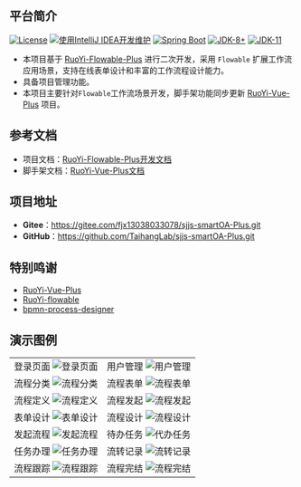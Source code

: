 ## 平台简介
[![License](https://img.shields.io/badge/License-MIT-blue.svg)](https://gitee.com/KonBAI-Q/ruoyi-flowable-plus/blob/master/LICENSE)
[![使用IntelliJ IDEA开发维护](https://img.shields.io/badge/IntelliJ%20IDEA-提供支持-blue.svg)](https://www.jetbrains.com)
[![Spring Boot](https://img.shields.io/badge/Spring%20Boot-2.7-blue.svg)]()
[![JDK-8+](https://img.shields.io/badge/JDK-8-green.svg)]()
[![JDK-11](https://img.shields.io/badge/JDK-11-green.svg)]()

- 本项目基于 [RuoYi-Flowable-Plus](https://gitee.com/dromara/RuoYi-Vue-Plus) 进行二次开发，采用 `Flowable`
  扩展工作流应用场景，支持在线表单设计和丰富的工作流程设计能力。
- 具备项目管理功能。
- 本项目主要针对`Flowable`工作流场景开发，脚手架功能同步更新 [RuoYi-Vue-Plus](https://gitee.com/dromara/RuoYi-Vue-Plus) 项目。
## 参考文档
- 项目文档：[RuoYi-Flowable-Plus开发文档](http://rfp-doc.konbai.work)
- 脚手架文档：[RuoYi-Vue-Plus文档](https://gitee.com/dromara/RuoYi-Vue-Plus/wikis/pages)

## 项目地址

- **Gitee**：<https://gitee.com/fjx13038033078/sjjs-smartOA-Plus.git>
- **GitHub**：<https://github.com/TaihangLab/sjjs-smartOA-Plus.git>

## 特别鸣谢
- [RuoYi-Vue-Plus](https://gitee.com/dromara/RuoYi-Vue-Plus) 
- [RuoYi-flowable](https://gitee.com/tony2y/RuoYi-flowable) 
- [bpmn-process-designer](https://gitee.com/MiyueSC/bpmn-process-designer)


## 演示图例
<table style="width:100%; text-align:center">
<tbody>
<tr>
  <td>
    <span>登录页面</span>
    <img src="https://images.gitee.com/uploads/images/2022/0424/164043_74b57010_5096840.png" alt="登录页面"/>
  </td>
  <td>
    <span>用户管理</span>
    <img src="https://images.gitee.com/uploads/images/2022/0424/164236_2de3b8da_5096840.png" alt="用户管理"/>
  </td>
</tr>
<tr>
  <td>
    <span>流程分类</span>
    <img src="https://images.gitee.com/uploads/images/2022/0424/164839_ca79b066_5096840.png" alt="流程分类"/>
  </td>
  <td>
    <span>流程表单</span>
    <img src="https://images.gitee.com/uploads/images/2022/0424/165118_688209fd_5096840.png" alt="流程表单"/>
  </td>
</tr>
<tr>
  <td>
    <span>流程定义</span>
    <img src="https://images.gitee.com/uploads/images/2022/0424/165916_825a85c8_5096840.png" alt="流程定义"/>
  </td>
  <td>
    <span>流程发起</span>
    <img src="https://images.gitee.com/uploads/images/2022/0424/171409_ffb0faf3_5096840.png" alt="流程发起"/>
  </td>
</tr>
<tr>
  <td>
    <span>表单设计</span>
    <img src="https://images.gitee.com/uploads/images/2022/0424/172933_7222c0f2_5096840.png" alt="表单设计"/>
  </td>
  <td>
    <span>流程设计</span>
    <img src="https://images.gitee.com/uploads/images/2022/0424/165827_44fa412b_5096840.png" alt="流程设计"/>
  </td>
</tr>
<tr>
  <td>
    <span>发起流程</span>
    <img src="https://images.gitee.com/uploads/images/2022/0424/171651_4639254b_5096840.png" alt="发起流程"/>
  </td>
  <td>
    <span>待办任务</span>
    <img src="https://images.gitee.com/uploads/images/2022/0424/171916_7ba22063_5096840.png" alt="代办任务"/>
  </td>
</tr>
<tr>
  <td>
    <span>任务办理</span>
    <img src="https://images.gitee.com/uploads/images/2022/0424/172204_04753399_5096840.png" alt="任务办理"/>
  </td>
  <td>
    <span>流转记录</span>
    <img src="https://images.gitee.com/uploads/images/2022/0424/172350_179e8341_5096840.png" alt="流转记录"/>
  </td>
</tr>
<tr>
  <td>
    <span>流程跟踪</span>
    <img src="https://images.gitee.com/uploads/images/2022/0424/172547_fe7414d4_5096840.png" alt="流程跟踪"/>
  </td>
  <td>
    <span>流程完结</span>
    <img src="https://images.gitee.com/uploads/images/2022/0424/173159_8cc57e74_5096840.png" alt="流程完结"/>
  </td>
</tr>
</tbody>
</table>

